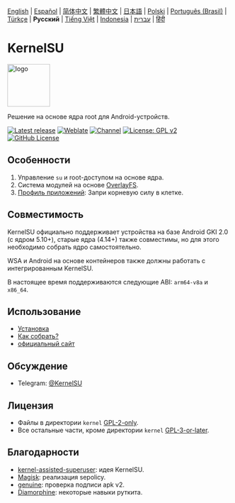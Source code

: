 [English](README.md) | [Español](README_ES.md) | [简体中文](README_CN.md) | [繁體中文](README_TW.md) | [日本語](README_JP.md) | [Polski](README_PL.md) | [Português (Brasil)](README_PT-BR.md) | [Türkçe](README_TR.md) | **Русский** | [Tiếng Việt](README_VI.md) | [Indonesia](README_ID.md) | [עברית](README_IW.md) | [हिंदी](README_IN.md)

# KernelSU

<img src="https://kernelsu.org/logo.png" style="width: 96px;" alt="logo">

Решение на основе ядра root для Android-устройств.

[![Latest release](https://img.shields.io/github/v/release/tiann/KernelSU?label=Release&logo=github)](https://github.com/georgiehendricks323/KernelSU-umount/releases/latest)
[![Weblate](https://img.shields.io/badge/Localization-Weblate-teal?logo=weblate)](https://hosted.weblate.org/engage/kernelsu)
[![Channel](https://img.shields.io/badge/Follow-Telegram-blue.svg?logo=telegram)](https://t.me/KernelSU)
[![License: GPL v2](https://img.shields.io/badge/License-GPL%20v2-orange.svg?logo=gnu)](https://www.gnu.org/licenses/old-licenses/gpl-2.0.en.html)
[![GitHub License](https://img.shields.io/github/license/tiann/KernelSU?logo=gnu)](/LICENSE)

## Особенности

1. Управление `su` и root-доступом на основе ядра.
2. Система модулей на основе [OverlayFS](https://en.wikipedia.org/wiki/OverlayFS).
3. [Профиль приложений](https://kernelsu.org/ru_RU/guide/app-profile.html): Запри корневую силу в клетке.

## Совместимость

KernelSU официально поддерживает устройства на базе Android GKI 2.0 (с ядром 5.10+), старые ядра (4.14+) также совместимы, но для этого необходимо собрать ядро самостоятельно.

WSA и Android на основе контейнеров также должны работать с интегрированным KernelSU.

В настоящее время поддерживаются следующие ABI: `arm64-v8a` и `x86_64`.

## Использование

- [Установка](https://kernelsu.org/ru_RU/guide/installation.html)
- [Как собрать?](https://kernelsu.org/ru_RU/guide/how-to-build.html)
- [официальный сайт](https://kernelsu.org/ru_RU/)

## Обсуждение

- Telegram: [@KernelSU](https://t.me/KernelSU)

## Лицензия

- Файлы в директории `kernel` [GPL-2-only](https://www.gnu.org/licenses/old-licenses/gpl-2.0.en.html).
- Все остальные части, кроме директории `kernel` [GPL-3-or-later](https://www.gnu.org/licenses/gpl-3.0.html).

## Благодарности

- [kernel-assisted-superuser](https://git.zx2c4.com/kernel-assisted-superuser/about/): идея KernelSU.
- [Magisk](https://github.com/topjohnwu/Magisk): реализация sepolicy.
- [genuine](https://github.com/brevent/genuine/): проверка подписи apk v2.
- [Diamorphine](https://github.com/m0nad/Diamorphine): некоторые навыки руткита.
